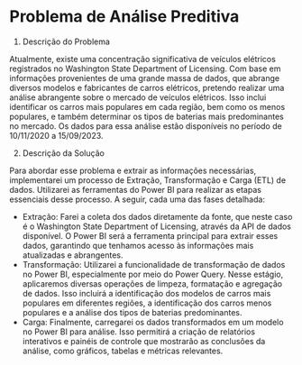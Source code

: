 # Problema de Análise Preditiva

1. Descrição do Problema

Atualmente, existe uma concentração significativa de veículos elétricos registrados no Washington State Department of Licensing. Com base em informações provenientes de uma grande massa de dados, que abrange diversos modelos e fabricantes de carros elétricos, 
pretendo realizar uma análise abrangente sobre o mercado de veículos elétricos. Isso inclui identificar os carros mais populares em cada região, bem como os menos populares, e também determinar os tipos de baterias mais predominantes no mercado. 
Os dados para essa análise estão disponíveis no período de 10/11/2020 a 15/09/2023.

2. Descrição da Solução

Para abordar esse problema e extrair as informações necessárias, implementarei um processo de Extração, Transformação e Carga (ETL) de dados. Utilizarei as ferramentas do Power BI para realizar as etapas essenciais desse processo. A seguir, cada uma das fases detalhada:

- Extração: Farei a coleta dos dados diretamente da fonte, que neste caso é o Washington State Department of Licensing, através da API de dados disponível. O Power BI será a ferramenta principal para extrair esses dados, garantindo que tenhamos acesso às informações mais atualizadas e abrangentes.
- Transformação: Utilizarei a funcionalidade de transformação de dados no Power BI, especialmente por meio do Power Query. Nesse estágio, aplicaremos diversas operações de limpeza, formatação e agregação de dados. Isso incluirá a identificação dos modelos de carros mais populares em diferentes regiões, a identificação dos carros menos populares e a análise dos tipos de baterias predominantes.
- Carga: Finalmente, carregarei os dados transformados em um modelo no Power BI para análise. Isso permitirá a criação de relatórios interativos e painéis de controle que mostrarão as conclusões da análise, como gráficos, tabelas e métricas relevantes.
